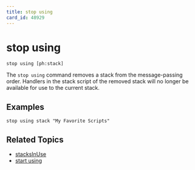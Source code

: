 ```yaml
---
title: stop using
card_id: 48929
---
```


# stop using

<code>stop using [ph:stack]</code>

The <code>stop using</code> command removes a stack from the message-passing order. Handlers in the stack script of the removed stack will no longer be available for use to the current stack. 

## Examples

```
stop using stack "My Favorite Scripts"
```

## Related Topics

* [stacksInUse](/HyperTalkReference/properties/stacksInUse)
* [start using](/HyperTalkReference/commands/start-using)
